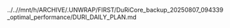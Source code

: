../..//mnt/h/ARCHIVE/.UNWRAP/FIRST/DuRiCore_backup_20250807_094339_optimal_performance/DURI_DAILY_PLAN.md